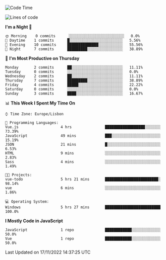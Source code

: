 <!--START_SECTION:waka-->
![Code Time](http://img.shields.io/badge/Code%20Time-26%20hrs%2053%20mins-blue)

![Lines of code](https://img.shields.io/badge/From%20Hello%20World%20I%27ve%20Written-63%20Thousand%20lines%20of%20code-blue)

**I'm a Night 🦉** 

```text
🌞 Morning    0 commits      ░░░░░░░░░░░░░░░░░░░░░░░░░   0.0% 
🌆 Daytime    1 commits      █░░░░░░░░░░░░░░░░░░░░░░░░   5.56% 
🌃 Evening    10 commits     ██████████████░░░░░░░░░░░   55.56% 
🌙 Night      7 commits      █████████░░░░░░░░░░░░░░░░   38.89%

```
📅 **I'm Most Productive on Thursday** 

```text
Monday       2 commits      ██░░░░░░░░░░░░░░░░░░░░░░░   11.11% 
Tuesday      0 commits      ░░░░░░░░░░░░░░░░░░░░░░░░░   0.0% 
Wednesday    2 commits      ██░░░░░░░░░░░░░░░░░░░░░░░   11.11% 
Thursday     7 commits      █████████░░░░░░░░░░░░░░░░   38.89% 
Friday       4 commits      █████░░░░░░░░░░░░░░░░░░░░   22.22% 
Saturday     0 commits      ░░░░░░░░░░░░░░░░░░░░░░░░░   0.0% 
Sunday       3 commits      ████░░░░░░░░░░░░░░░░░░░░░   16.67%

```


📊 **This Week I Spent My Time On** 

```text
⌚︎ Time Zone: Europe/Lisbon

💬 Programming Languages: 
Vue.js                   4 hrs               ██████████████████░░░░░░░   73.39% 
JavaScript               49 mins             ███░░░░░░░░░░░░░░░░░░░░░░   15.19% 
JSON                     21 mins             █░░░░░░░░░░░░░░░░░░░░░░░░   6.53% 
HTML                     9 mins              ░░░░░░░░░░░░░░░░░░░░░░░░░   2.83% 
Sass                     4 mins              ░░░░░░░░░░░░░░░░░░░░░░░░░   1.49%

🐱‍💻 Projects: 
vue-todo                 5 hrs 21 mins       ████████████████████████░   98.14% 
vue                      6 mins              ░░░░░░░░░░░░░░░░░░░░░░░░░   1.86%

💻 Operating System: 
Windows                  5 hrs 27 mins       █████████████████████████   100.0%

```

**I Mostly Code in JavaScript** 

```text
JavaScript               1 repo              ████████████░░░░░░░░░░░░░   50.0% 
Vue                      1 repo              ████████████░░░░░░░░░░░░░   50.0%

```



 Last Updated on 17/11/2022 14:37:25 UTC
<!--END_SECTION:waka-->
